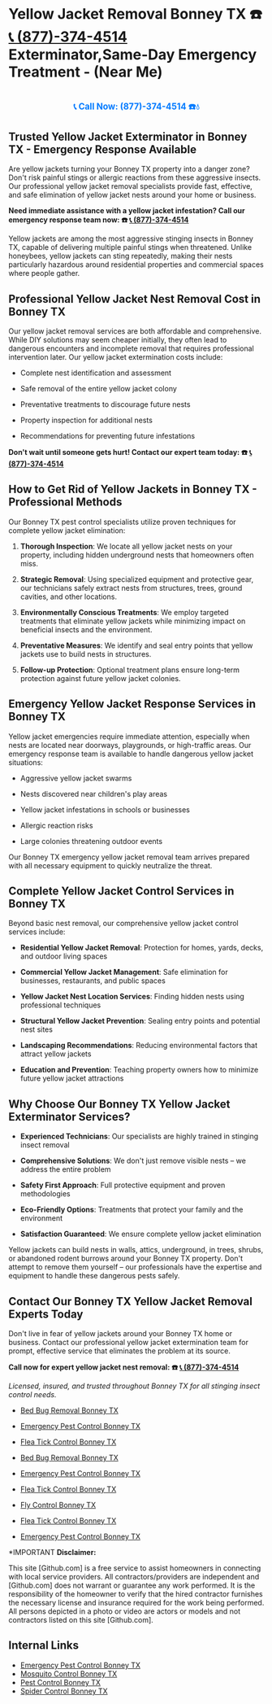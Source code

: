 # Yellow Jacket Removal Bonney TX ☎️ [📞 (877)-374-4514](https://pest-control-4514.netlify.app) Exterminator,Same-Day Emergency Treatment - (Near Me)
# 

<p align="center" style="font-size: 1.2em; font-weight: bold; margin: 20px 0;">
  <a href="https://pest-control-4514.netlify.app" target="_blank" style="color: #007BFF; text-decoration: none;">📞 Call Now: (877)-374-4514 ☎️💧</a>
</p>

## Trusted Yellow Jacket Exterminator in Bonney TX - Emergency Response Available

Are yellow jackets turning your Bonney TX property into a danger zone? Don't risk painful stings or allergic reactions from these aggressive insects. Our professional yellow jacket removal specialists provide fast, effective, and safe elimination of yellow jacket nests around your home or business.

**Need immediate assistance with a yellow jacket infestation? Call our emergency response team now: ☎️ [📞 (877)-374-4514](https://pest-control-4514.netlify.app)**

Yellow jackets are among the most aggressive stinging insects in Bonney TX, capable of delivering multiple painful stings when threatened. Unlike honeybees, yellow jackets can sting repeatedly, making their nests particularly hazardous around residential properties and commercial spaces where people gather.

## Professional Yellow Jacket Nest Removal Cost in Bonney TX

Our yellow jacket removal services are both affordable and comprehensive. While DIY solutions may seem cheaper initially, they often lead to dangerous encounters and incomplete removal that requires professional intervention later. Our yellow jacket extermination costs include:

- Complete nest identification and assessment

- Safe removal of the entire yellow jacket colony

- Preventative treatments to discourage future nests

- Property inspection for additional nests

- Recommendations for preventing future infestations

**Don't wait until someone gets hurt! Contact our expert team today: ☎️ [📞 (877)-374-4514](https://pest-control-4514.netlify.app)**

## How to Get Rid of Yellow Jackets in Bonney TX - Professional Methods

Our Bonney TX pest control specialists utilize proven techniques for complete yellow jacket elimination:

1. **Thorough Inspection**: We locate all yellow jacket nests on your property, including hidden underground nests that homeowners often miss.

2. **Strategic Removal**: Using specialized equipment and protective gear, our technicians safely extract nests from structures, trees, ground cavities, and other locations.

3. **Environmentally Conscious Treatments**: We employ targeted treatments that eliminate yellow jackets while minimizing impact on beneficial insects and the environment.

4. **Preventative Measures**: We identify and seal entry points that yellow jackets use to build nests in structures.

5. **Follow-up Protection**: Optional treatment plans ensure long-term protection against future yellow jacket colonies.

## Emergency Yellow Jacket Response Services in Bonney TX

Yellow jacket emergencies require immediate attention, especially when nests are located near doorways, playgrounds, or high-traffic areas. Our emergency response team is available to handle dangerous yellow jacket situations:

- Aggressive yellow jacket swarms

- Nests discovered near children's play areas

- Yellow jacket infestations in schools or businesses

- Allergic reaction risks

- Large colonies threatening outdoor events

Our Bonney TX emergency yellow jacket removal team arrives prepared with all necessary equipment to quickly neutralize the threat.

## Complete Yellow Jacket Control Services in Bonney TX

Beyond basic nest removal, our comprehensive yellow jacket control services include:

- **Residential Yellow Jacket Removal**: Protection for homes, yards, decks, and outdoor living spaces

- **Commercial Yellow Jacket Management**: Safe elimination for businesses, restaurants, and public spaces

- **Yellow Jacket Nest Location Services**: Finding hidden nests using professional techniques

- **Structural Yellow Jacket Prevention**: Sealing entry points and potential nest sites

- **Landscaping Recommendations**: Reducing environmental factors that attract yellow jackets

- **Education and Prevention**: Teaching property owners how to minimize future yellow jacket attractions

## Why Choose Our Bonney TX Yellow Jacket Exterminator Services?

- **Experienced Technicians**: Our specialists are highly trained in stinging insect removal

- **Comprehensive Solutions**: We don't just remove visible nests – we address the entire problem

- **Safety First Approach**: Full protective equipment and proven methodologies

- **Eco-Friendly Options**: Treatments that protect your family and the environment

- **Satisfaction Guaranteed**: We ensure complete yellow jacket elimination

Yellow jackets can build nests in walls, attics, underground, in trees, shrubs, or abandoned rodent burrows around your Bonney TX property. Don't attempt to remove them yourself – our professionals have the expertise and equipment to handle these dangerous pests safely.

## Contact Our Bonney TX Yellow Jacket Removal Experts Today

Don't live in fear of yellow jackets around your Bonney TX home or business. Contact our professional yellow jacket extermination team for prompt, effective service that eliminates the problem at its source.

**Call now for expert yellow jacket nest removal: ☎️ [📞 (877)-374-4514](https://pest-control-4514.netlify.app)**

*Licensed, insured, and trusted throughout Bonney TX for all stinging insect control needs.*


- [Bed Bug Removal Bonney TX](https://github.com/allyoucaneatsushiin/plumbing-texas/blob/main/Bed-Bug-Removal-Bonney-TX-877-374-4514-Exterminator-Same-Day-Emergency-Treatment-Near-Me.md)
- [Emergency Pest Control Bonney TX](https://github.com/allyoucaneatsushiin/plumbing-texas/blob/main/Emergency-Pest-Control-Bonney-TX-877-374-4514-24-7-Fast-Response-Near-Me.md)
- [Flea Tick Control Bonney TX](https://github.com/allyoucaneatsushiin/plumbing-texas/blob/main/Flea-Tick-Control-Bonney-TX-877-374-4514-Removal-Exterminator-Same-Day-Emergency-Treatment-Near-Me.md)


- [Bed Bug Removal Bonney TX](https://github.com/allyoucaneatsushiin/plumbing-texas/blob/main/Bed-Bug-Removal-Bonney-TX-877-374-4514-Exterminator-Same-Day-Emergency-Treatment-Near-Me.md)
- [Emergency Pest Control Bonney TX](https://github.com/allyoucaneatsushiin/plumbing-texas/blob/main/Emergency-Pest-Control-Bonney-TX-877-374-4514-24-7-Fast-Response-Near-Me.md)
- [Flea Tick Control Bonney TX](https://github.com/allyoucaneatsushiin/plumbing-texas/blob/main/Flea-Tick-Control-Bonney-TX-877-374-4514-Removal-Exterminator-Same-Day-Emergency-Treatment-Near-Me.md)


- [Fly Control Bonney TX](https://github.com/allyoucaneatsushiin/plumbing-texas/blob/main/Fly-Control-Bonney-TX-877-374-4514-Prevention-Same-Day-Emergency-Treatment-Near-Me.md)
- [Flea Tick Control Bonney TX](https://github.com/allyoucaneatsushiin/plumbing-texas/blob/main/Flea-Tick-Control-Bonney-TX-877-374-4514-Removal-Exterminator-Same-Day-Emergency-Treatment-Near-Me.md)
- [Emergency Pest Control Bonney TX](https://github.com/allyoucaneatsushiin/plumbing-texas/blob/main/Emergency-Pest-Control-Bonney-TX-877-374-4514-24-7-Fast-Response-Near-Me.md)


*IMPORTANT **Disclaimer:**  

This site [Github.com] is a free service to assist homeowners in connecting with local service providers. All contractors/providers are independent and [Github.com] does not warrant or guarantee any work performed. It is the responsibility of the homeowner to verify that the hired contractor furnishes the necessary license and insurance required for the work being performed. All persons depicted in a photo or video are actors or models and not contractors listed on this site [Github.com].


## Internal Links
- [Emergency Pest Control Bonney TX](https://github.com/allyoucaneatsushiin/plumbing-texas/blob/main/Emergency-Pest-Control-Bonney-TX-877-374-4514-24-7-Fast-Response-Near-Me.md)
- [Mosquito Control Bonney TX](https://github.com/allyoucaneatsushiin/plumbing-texas/blob/main/Mosquito-Control-Bonney-TX-877-374-4514-Exterminator-Same-Day-Emergency-Treatment-Near-Me.md)
- [Pest Control Bonney TX](https://github.com/allyoucaneatsushiin/plumbing-texas/blob/main/Pest-Control-Bonney-TX-877-374-4514-Exterminator-Same-Day-Emergency-Treatment-Near-Me.md)
- [Spider Control Bonney TX](https://github.com/allyoucaneatsushiin/plumbing-texas/blob/main/Spider-Control-Bonney-TX-877-374-4514-Removal-Exterminator-Same-Day-Emergency-Treatment-Near-Me.md)
